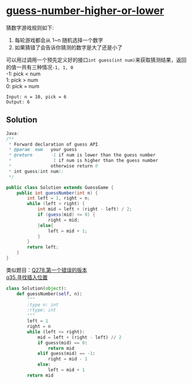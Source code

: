 # [guess-number-higher-or-lower](https://leetcode-cn.com/problems/guess-number-higher-or-lower/)

猜数字游戏规则如下:
1. 每轮游戏都会从 1~n 随机选择一个数字   
2. 如果猜错了会告诉你猜测的数字是大了还是小了    

可以用过调用一个预先定义好的接口```int guess(int num)```来获取猜测结果，返回的值一共有三种情况```-1, 1, 0```   
-1: pick < num   
1: pick > num   
0: pick = num    
```
Input: n = 10, pick = 6
Output: 6
```

## Solution
```Java
Java:
/** 
 * Forward declaration of guess API.
 * @param  num   your guess
 * @return 	     -1 if num is lower than the guess number
 *			      1 if num is higher than the guess number
 *               otherwise return 0
 * int guess(int num);
 */

public class Solution extends GuessGame {
    public int guessNumber(int n) {
        int left = 1, right = n;
        while (left < right) {
            int mid = left + (right - left) / 2;
            if (guess(mid) <= 0) {
                right = mid;
            }else{
                left = mid + 1;
            }
        }
        return left;
    }
}
```
类似题目：[Q278.第一个错误的版本](https://github.com/xxxcrttt/Leetcode-/blob/main/Array%20%26%20String/Q278.%20%E7%AC%AC%E4%B8%80%E4%B8%AA%E9%94%99%E8%AF%AF%E7%9A%84%E7%89%88%E6%9C%AC.md)      
        [q35.寻找插入位置](https://github.com/xxxcrttt/Leetcode-/blob/main/Leetbook/array-and-string/Q35.%20%E5%AF%BB%E6%89%BE%E6%8F%92%E5%85%A5%E4%BD%8D%E7%BD%AE.md)

```Python 
class Solution(object):
    def guessNumber(self, n):
        """
        :type n: int
        :rtype: int
        """
        left = 1
        right = n 
        while (left <= right):
            mid = left + (right - left) // 2
            if guess(mid) == 0:
                return mid 
            elif guess(mid) == -1:
                right = mid - 1
            else:
                left = mid + 1
        return mid
```
